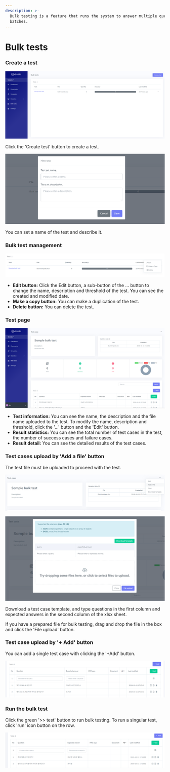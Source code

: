 ```yaml
---
description: >-
  Bulk testing is a feature that runs the system to answer multiple questions in
  batches.
---
```


# Bulk tests

### Create a test

![&apos;Bulk test list&apos; page](../.gitbook/assets/image%20%2847%29.png)

Click the 'Create test' button to create a test.

![](../.gitbook/assets/image%20%282%29.png)

You can set a name of the test and describe it.

### Bulk test management

![](../.gitbook/assets/image%20%2846%29.png)

* **Edit button:** Click the Edit button, a sub-button of the ... button to change the name, description and threshold of the test. You can see the created and modified date.
* **Make a copy button:** You can make a duplication of the test.
* **Delete button:** You can delete the test.

### Test page

![&apos;Bulk test&apos; page](../.gitbook/assets/image%20%2841%29.png)

* **Test information:** You can see the name, the description and the file name uploaded to the test. To modify the name, description and threshold, click the '...' button and the 'Edit' button.
* **Result statistics:** You can see the total number of test cases in the test, the number of success cases and failure cases.
* **Result detail:** You can see the detailed results of the test cases. 

### **Test cases upload by 'Add a file' button**

The test file must be uploaded to proceed with the test.

![&apos;Add a file&apos; for bulk test](../.gitbook/assets/image%20%281%29.png)

![Download a template for bulk test and upload the prepared bulk test file](../.gitbook/assets/image%20%2851%29.png)

Download a test case template, and type questions in the first column and expected answers in the second column of the xlsx sheet.

If you have a prepared file for bulk testing, drag and drop the file in the box and click the 'File upload' button.

### **Test case upload by '+ Add' button**

You can add a single test case with clicking the '+Add' button.

![&apos;+Add&apos; button for upload a test case](../.gitbook/assets/image%20%2865%29.png)

### Run the bulk test

Click the green '&gt;&gt; test' button to run bulk testing. To run a singular test, click 'run' icon button on the row.

![](../.gitbook/assets/image%20%2823%29.png)

